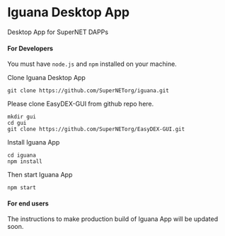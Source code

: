 # Iguana Desktop App
Desktop App for SuperNET DAPPs

#### For Developers
You must have `node.js` and `npm` installed on your machine.

Clone Iguana Desktop App
```shell
git clone https://github.com/SuperNETorg/iguana.git
```

Please clone EasyDEX-GUI from github repo here.
```shell
mkdir gui
cd gui
git clone https://github.com/SuperNETorg/EasyDEX-GUI.git
```

Install Iguana App
```shell
cd iguana
npm install
```

Then start Iguana App
```shell
npm start
```


#### For end users
The instructions to make production build of Iguana App will be updated soon.
